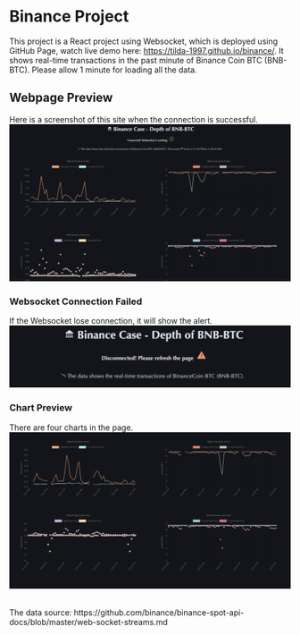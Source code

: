 # Binance Project

This project is a React project using Websocket, which is deployed using GitHub Page, watch live demo here: https://tilda-1997.github.io/binance/. It shows real-time transactions in the past minute of Binance Coin BTC (BNB-BTC). Please allow 1 minute for loading all the data.

## Webpage Preview
Here is a screenshot of this site when the connection is successful.
![Image text](https://github.com/tilda-1997/binance/blob/ce05e139a6beff899f678f25561e68b628784f8d/preview.png)


### Websocket Connection Failed
If the Websocket lose connection, it will show the alert.
![Image text](https://github.com/tilda-1997/binance/blob/5fd67d056e8dc83f03bed5b5c9293e608f9591f2/ConnectionFailed.png)

### Chart Preview
There are four charts in the page.
![Image text](https://github.com/tilda-1997/binance/blob/5fd67d056e8dc83f03bed5b5c9293e608f9591f2/Chart.png)


<br>
The data source: https://github.com/binance/binance-spot-api-docs/blob/master/web-socket-streams.md
